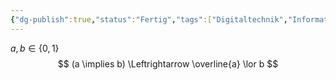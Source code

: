 ```yaml
---
{"dg-publish":true,"status":"Fertig","tags":["Digitaltechnik","Informationstechnik","Schaltalgebra","gardenEntry"],"dg-home":true,"permalink":"/module/digitaltechnik/notizen/implikation/","dgPassFrontmatter":true}
---
```


$a,b \in \{ 0,1 \}$ 
$$
(a \implies b) \Leftrightarrow \overline{a} \lor b
$$


